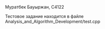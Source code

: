 Муратбек Бауыржан, C4122

Тестовое задание находится в файле Analysis_and_Algorithm_Development/test.cpp
